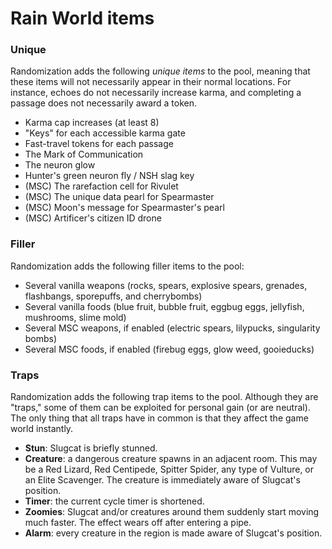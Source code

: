 # Rain World items

### Unique
Randomization adds the following _unique items_ to the pool,
meaning that these items will not necessarily appear in their normal locations.
For instance, echoes do not necessarily increase karma,
and completing a passage does not necessarily award a token.
- Karma cap increases (at least 8)
- "Keys" for each accessible karma gate
- Fast-travel tokens for each passage
- The Mark of Communication
- The neuron glow
- Hunter's green neuron fly / NSH slag key
- (MSC) The rarefaction cell for Rivulet
- (MSC) The unique data pearl for Spearmaster
- (MSC) Moon's message for Spearmaster's pearl
- (MSC) Artificer's citizen ID drone

### Filler
Randomization adds the following filler items to the pool:
- Several vanilla weapons
(rocks, spears, explosive spears, grenades, flashbangs, sporepuffs, and cherrybombs)
- Several vanilla foods
(blue fruit, bubble fruit, eggbug eggs, jellyfish, mushrooms, slime mold)
- Several MSC weapons, if enabled (electric spears, lilypucks, singularity bombs)
- Several MSC foods, if enabled (firebug eggs, glow weed, gooieducks)

### Traps
Randomization adds the following trap items to the pool.
Although they are "traps," some of them can be exploited for personal gain (or are neutral).
The only thing that all traps have in common is that they affect the game world instantly.
- **Stun**: Slugcat is briefly stunned.
- **Creature**: a dangerous creature spawns in an adjacent room.
This may be a Red Lizard, Red Centipede, Spitter Spider, any type of Vulture, or an Elite Scavenger.
The creature is immediately aware of Slugcat's position.
- **Timer**: the current cycle timer is shortened.
- **Zoomies**: Slugcat and/or creatures around them suddenly start moving much faster.
The effect wears off after entering a pipe.
- **Alarm**: every creature in the region is made aware of Slugcat's position.